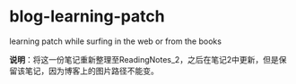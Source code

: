 # blog-learning-patch
learning patch while surfing in the web or from the books

**说明**：将这一份笔记重新整理至ReadingNotes_2，之后在笔记2中更新，但是保留该笔记，因为博客上的图片路径不能变。
